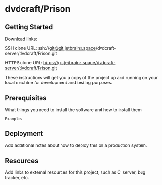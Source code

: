 # dvdcraft/Prison



## Getting Started

Download links:

SSH clone URL: ssh://git@git.jetbrains.space/dvdcraft-server/dvdcraft/Prison.git

HTTPS clone URL: https://git.jetbrains.space/dvdcraft-server/dvdcraft/Prison.git



These instructions will get you a copy of the project up and running on your local machine for development and testing purposes.

## Prerequisites

What things you need to install the software and how to install them.

```
Examples
```

## Deployment

Add additional notes about how to deploy this on a production system.

## Resources

Add links to external resources for this project, such as CI server, bug tracker, etc.
